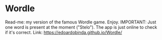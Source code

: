# Wordle

Read-me: my version of the famous Wordle game. Enjoy.
IMPORTANT: Just one word is present at the moment ("Stelo"). The app is just online to check if it's correct.
Link: https://edoardobinda.github.io/Wordle/
